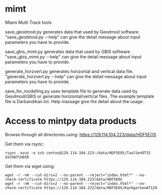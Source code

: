 # mimt
MIami Multi Track tools

save_geodmod.py generates data that used by Geodmod software. "save_geodmod.py --help" can give the detail message about input parameters you have to provide. 

save_gbis_mimt.py generates data that used by GBIS software. "save_gbis_mimt.py --help" can give the detail message about input parameters you have to provide.

generate_horzvert.py generates horizontal and vertical data file. "generate_horzvert.py --help" can give the detail message about input parameters you have to provide.

save_for_modelling.py uses template file to generate data used by Geodmod/GBIS or generate horizontal/vertical files. The example template file is Darbandikan.txt. Help massage give the detail about the usage.

# Access to mintpy data products
Browse through all directories using: https://129.114.104.223/data/HDF5EOS 

Get them via rsync:
```
rsync -avuz -e ssh centos@129.114.104.223:/data/HDF5EOS/TaalSenDT32 $SCRATCHDIR
```

Get them via wget using:
```
wget -r -nH --cut-dirs=2 --no-parent --reject="index.html*" --no-check-certificate https://129.114.104.223/data/HDF5EOS
wget -r -nH --cut-dirs=2 --no-parent --reject="index.html*" --no-check-certificate https://129.114.104.223/data/HDF5EOS/KashgarSenAT129

```
